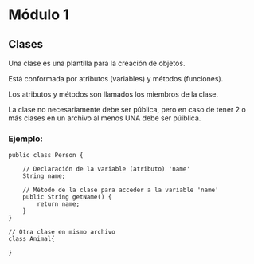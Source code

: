 # Módulo 1

## Clases

Una clase es una plantilla para la creación de objetos.

Está conformada por atributos (variables) y métodos (funciones).

Los atributos y métodos son llamados los miembros de la clase.

La clase no necesariamente debe ser pública, pero en caso de tener 2 o más clases en un archivo al menos UNA debe ser púiblica.


### Ejemplo:

```
public class Person {

    // Declaración de la variable (atributo) 'name'
    String name;

    // Método de la clase para acceder a la variable 'name'
    public String getName() {
        return name;
    }
}

// Otra clase en mismo archivo
class Animal{

}
```